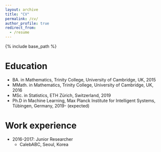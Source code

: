 ```yaml
---
layout: archive
title: "CV"
permalink: /cv/
author_profile: true
redirect_from:
  - /resume
---
```


{% include base_path %}

Education
======
* BA. in Mathematics, Trinity College, University of Cambridge, UK, 2015
* MMath. in Mathematics, Trinity College, University of Cambridge, UK, 2016
* MSc. in Statistics, ETH Zürich, Switzerland, 2019
* Ph.D in Machine Learning, Max Planck Institute for Intelligent Systems, Tübingen, Germany, 2019- (expected)

Work experience
======
* 2016-2017: Junior Researcher
  * CalebABC, Seoul, Korea

